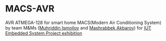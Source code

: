 # MACS-AVR
AVR ATMEGA-128 for smart home MACS(Modern Air Conditioning System)
by team M&Ms ([Muhriddin Ismoilov](https://github.com/IsmoilovMuhriddin) and [Mashrabbek Akbarov](https://github.com/MashrabbekAkbarov))
for [IUT Embedded System Project exhibition](https://inha.uz/en/events/189/)
